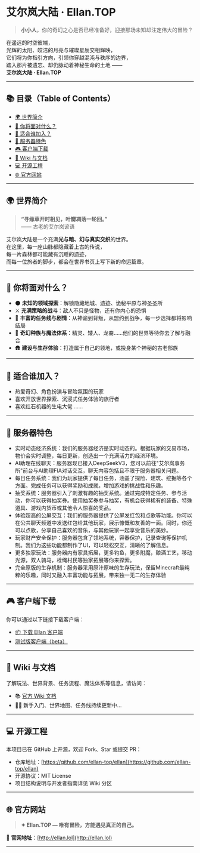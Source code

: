 # 艾尔岚大陆 · Ellan.TOP

> **小小人**，你的奇幻之心是否已经准备好，迎接那场未知却注定伟大的冒险？

在遥远的时空彼端，  
光辉的太阳、皎洁的月亮与璀璨星辰交相辉映，  
它们将为你指引方向，引领你穿越混沌与秩序的边界，  
踏入那片被遗忘、却仍脉动着神秘生命的土地 ——  
**艾尔岚大陆 · Ellan.TOP**

---

## 📚 目录（Table of Contents）

- [🌍 世界简介](#-世界简介)
- [🧭 你将面对什么？](#-你将面对什么)
- [👥 适合谁加入？](#-适合谁加入)
- [🌟 服务器特色](#-服务器特色)
- [🎮 客户端下载](#-客户端下载)
- [📖 Wiki 与文档](#-wiki-与文档)
- [💻 开源工程](#-开源工程)
- [🌐 官方网站](#-官方网站)

---

## 🌍 世界简介

> **“寻缘草开时相见，叶瓣凋落一轮回。”**  
> —— 古老的艾尔岚谚语

艾尔岚大陆是一个充满**光与暗、幻与真实交织**的世界。  
在这里，每一座山脉都隐藏着上古的传说，  
每一片森林都可能藏有沉睡的遗迹，  
而每一位旅者的脚步，都会在世界书页上写下新的命运篇章。

---

## 🧭 你将面对什么？

- 🌑 **未知的领域探索**：解锁隐藏地城、遗迹、诡秘平原与神圣圣所  
- ⚔️ **充满策略的战斗**：敌人不只是怪物，还有你内心的恐惧  
- 📜 **丰富的任务线与剧情**：从神谕到背叛，从盟约到战争，每一步选择都将影响结局  
- 🔮 **奇幻种族与魔法体系**：精灵、矮人、龙裔……他们的世界等待你去了解与融合  
- 🛖 **建设与生存体验**：打造属于自己的领地，或投身某个神秘的古老部族  

---

## 👥 适合谁加入？

- 热爱奇幻、角色扮演与冒险氛围的玩家  
- 喜欢开放世界探索、沉浸式任务体验的旅行者  
- 喜欢红石机器的生电大佬
  ……

---

## 🌟 服务器特色

- 实时动态经济系统：我们的服务器经济是实时动态的。根据玩家的交易市场，物价会实时调整，每日更新，创造出一个充满活力的经济环境。
- AI助理在线聊天：服务器现已接入DeepSeekV3，您可以前往"艾尔岚事务所"前台与AI助理FIA对话交互，聊天内容包括且不限于服务器相关问题。
- 每日任务系统：我们为玩家提供了每日任务，涵盖了探险、建筑、挖掘等各个方面。完成任务可以获得奖励和成就，增加游戏的挑战性和乐趣。
- 抽奖系统：服务器引入了刺激有趣的抽奖系统。通过完成特定任务、参与活动，你可以获得抽奖券。使用抽奖券参与抽奖，有机会获得稀有的装备、特殊道具、游戏内货币或其他令人惊喜的奖品。
- 体验超高的公屏交互：我们的服务器提供了公屏发红包和点歌等功能。你可以在公共聊天频道中发送红包给其他玩家，展示慷慨和友善的一面。同时，你还可以点歌，分享自己喜欢的音乐，与其他玩家一起享受音乐的美妙。
- 玩家财产安全保护：服务器包含了领地系统，容器保护，记录查询等保护机制。我们为这些功能都制作了UI，可以轻松交互，清晰的了解信息。
- 更多独家玩法：服务器内有家具拓展，更多钓鱼，更多附魔，酿酒工艺，移动光源，双人骑马，栓绳村民等独家拓展等你来探索。
- 完全原版的生存机制：服务器采用原汁原味的生存玩法，保留Minecraft最纯粹的乐趣，同时又融入丰富功能与拓展，带来独一无二的生存体验


---

## 🎮 客户端下载

你可以通过以下链接下载客户端：

- [📦 下载 Ellan 客户端](http://ellan.site/files/Ellan艾尔岚-客户端.exe)
- [测试版客户端（beta）](https://ellan.lol/platforms)

---

## 📖 Wiki 与文档

了解玩法、世界背景、任务流程、魔法体系等信息，请访问：

- 📚 [官方 Wiki 文档](https://github.com/ellan-top/ellan/wiki)  
- 🧙‍♂️ 新手入门、世界地图、任务线持续更新中...

---

## 💻 开源工程

本项目已在 GitHub 上开源，欢迎 Fork、Star 或提交 PR：

- 仓库地址：[https://github.com/ellan-top/ellan](https://github.com/ellan-top/ellan)
- 开源协议：MIT License  
- 项目结构说明与开发者指南详见 Wiki 分区

---

## 🌐 官方网站

> **✦ Ellan.TOP — 唯有冒险，方能遇见真正的自己。**

🔗 **官网地址**：[http://ellan.lol](http://ellan.lol)

---

